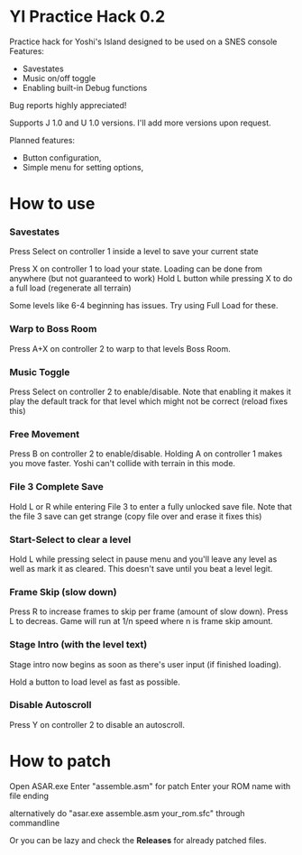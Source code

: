 # YI Practice Hack 0.2
Practice hack for Yoshi's Island designed to be used on a SNES console
Features:
* Savestates
* Music on/off toggle
* Enabling built-in Debug functions

Bug reports highly appreciated!

Supports J 1.0 and U 1.0 versions. I'll add more versions upon request.

Planned features:
* Button configuration, 
* Simple menu for setting options, 

# How to use
### Savestates
Press Select on controller 1 inside a level to save your current state

Press X on controller 1 to load your state. Loading can be done from anywhere (but not guaranteed to work)
Hold L button while pressing X to do a full load (regenerate all terrain)

Some levels like 6-4 beginning has issues. Try using Full Load for these.

### Warp to Boss Room
Press A+X on controller 2 to warp to that levels Boss Room.

### Music Toggle
Press Select on controller 2 to enable/disable. Note that enabling it makes it play the default track for that level which might not be correct (reload fixes this)

### Free Movement
Press B on controller 2 to enable/disable. Holding A on controller 1 makes you move faster. Yoshi can't collide with terrain in this mode.

### File 3 Complete Save
Hold L or R while entering File 3 to enter a fully unlocked save file. Note that the file 3 save can get strange (copy file over and erase it fixes this)

### Start-Select to clear a level
Hold L while pressing select in pause menu and you'll leave any level as well as mark it as cleared. This doesn't save until you beat a level legit.

### Frame Skip (slow down)
Press R to increase frames to skip per frame (amount of slow down). Press L to decreas. Game will run at 1/n speed where n is frame skip amount. 

### Stage Intro (with the level text)
Stage intro now begins as soon as there's user input (if finished loading).

Hold a button to load level as fast as possible.

### Disable Autoscroll
Press Y on controller 2 to disable an autoscroll.


# How to patch
Open ASAR.exe
Enter "assemble.asm" for patch
Enter your ROM name with file ending

alternatively do "asar.exe assemble.asm your_rom.sfc" through commandline

Or you can be lazy and check the **Releases** for already patched files.
